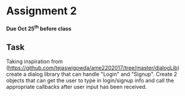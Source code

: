 # Assignment 2
**Due Oct 25<sup>th</sup> before class**

## Task 

Taking inspiration from (https://github.com/tejaswigowda/ame2202017/tree/master/dialogLib)
create a dialog library that can handle "Login" and "Signup". Create 2 objects that can get the user to type in login/signup info and call the appropriate callbacks after user input has been received.
